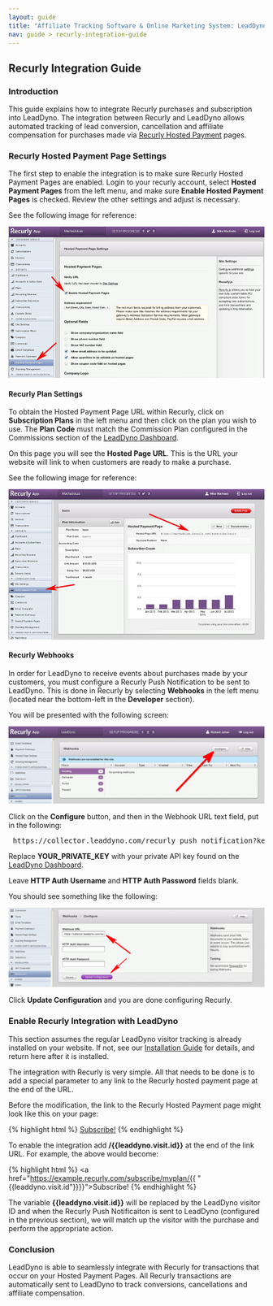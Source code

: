 ```yaml
---
layout: guide
title: "Affiliate Tracking Software & Online Marketing System: LeadDyno"
nav: guide > recurly-integration-guide
---
```


## Recurly Integration Guide

### Introduction

This guide explains how to integrate Recurly purchases and subscription into LeadDyno. The integration
between Recurly and LeadDyno allows automated tracking of lead conversion, cancellation and affiliate compensation for purchases
made via [Recurly Hosted Payment](http://docs.recurly.com/hosted-payment-pages) pages.


### Recurly Hosted Payment Page Settings

The first step to enable the integration is to make sure Recurly Hosted Payment Pages are enabled. Login to your recurly
account, select **Hosted Payment Pages** from the left menu, and make sure **Enable Hosted Payment Pages** is checked.
Review the other settings and adjust is necessary.

See the following image for reference:


![Recurly Hosted Payment Pages Settings](/img/recurly_guide_hosted_payment_settings.png)


#### Recurly Plan Settings

To obtain the Hosted Payment Page URL within Recurly, click on **Subscription Plans** in the left menu and then click
on the plan you wish to use. The **Plan Code** must match the Commission Plan configured in the Commissions section of
the [LeadDyno Dashboard](https://app.leaddyno.com/plans).

On this page you will see the **Hosted Page URL**. This is the URL your website will link to when customers are ready
to make a purchase.

See the following image for reference:

![Recurly Plan Settings](/img/recurly_guide_plan_info.png)


#### Recurly Webhooks

In order for LeadDyno to receive events about purchases made by your customers, you must configure a Recurly Push Notification
to be sent to LeadDyno. This is done in Recurly by selecting **Webhooks** in the left menu (located near the bottom-left
in the **Developer** section).

You will be presented with the following screen:

![Recurly Push Webhooks](/img/recurly_guide_webhooks.png)

Click on the **Configure** button, and then in the Webhook URL text field, put in the following:

<pre>
 https://collector.leaddyno.com/recurly_push_notification?key=YOUR_PRIVATE_KEY
</pre>

Replace **YOUR_PRIVATE_KEY** with your private API key found on the [LeadDyno Dashboard](https://app.leaddyno.com/settings/account).

Leave **HTTP Auth Username** and **HTTP Auth Password** fields blank.

You should see something like the following:

![Recurly Webhooks](/img/recurly_guide_webhooks_url.png)

Click **Update Configuration** and you are done configuring Recurly.


### Enable Recurly Integration with LeadDyno

This section assumes the regular LeadDyno visitor tracking is already installed on your website. If not, see our
[Installation Guide](/installation.html) for details, and return here after it is installed.

The integration with Recurly is very simple. All that needs to be done is to add a special parameter to any link to
the Recurly hosted payment page at the end of the URL.

Before the modification, the link to the Recurly Hosted Payment page might look like this on your page:

{% highlight html %}
<a href="https://example.recurly.com/subscribe/myplan">Subscribe!</a>
{% endhighlight %}

To enable the integration add **/\{\{leaddyno.visit.id\}\}** at the end of the link URL. For example, the above would become:

{% highlight html %}
<a href="https://example.recurly.com/subscribe/myplan/{{ "{{leaddyno.visit.id"}}}}">Subscribe!</a>
{% endhighlight %}

The variable **\{\{leaddyno.visit.id\}\}** will be replaced by the LeadDyno visitor ID and when the Recurly Push Notificaiton
is sent to LeadDyno (configured in the previous section), we will match up the visitor with the purchase and perform
the appropriate action.


### Conclusion

LeadDyno is able to seamlessly integrate with Recurly for transactions that occur on your Hosted Payment Pages. All
Recurly transactions are automatically sent to LeadDyno to track conversions, cancellations and affiliate compensation.
